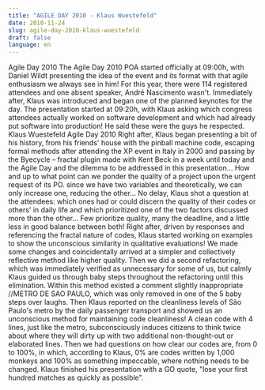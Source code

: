 ```yaml
---
title: "AGILE DAY 2010 - Klaus Wuestefeld"
date: 2010-11-24
slug: agile-day-2010-klaus-wuestefeld
draft: false
language: en
---
```


Agile Day 2010
The Agile Day 2010 POA started officially at 09:00h, with Daniel Wildt presenting the idea of the event and its format with that agile enthusiasm we always see in him! For this year, there were 114 registered attendees and one absent speaker, André Nascimento wasn't. Immediately after, Klaus was introduced and began one of the planned keynotes for the day.
The presentation started at 09:20h, with Klaus asking which congress attendees actually worked on software development and which had already put software into production! He said these were the guys he respected.
Klaus Wuestefeld Agile Day 2010
Right after, Klaus began presenting a bit of his history, from his friends' house with the pinball machine code, escaping formal methods after attending the XP event in Italy in 2000 and passing by the Byecycle – fractal plugin made with Kent Beck in a week until today and the Agile Day and the dilemma to be addressed in this presentation... How and up to what point can we ponder the quality of a project upon the urgent request of its PO. since we have two variables and theoretically, we can only increase one, reducing the other...
No delay, Klaus shot a question at the attendees: which ones had or could discern the quality of their codes or others' in daily life and which prioritized one of the two factors discussed more than the other... Few prioritize quality, many the deadline, and a little less in good balance between both!
Right after, driven by responses and referencing the fractal nature of codes, Klaus started working on examples to show the unconscious similarity in qualitative evaluations! We made some changes and coincidentally arrived at a simpler and collectively reflective method like higher quality. Then we did a second refactoring, which was immediately verified as unnecessary for some of us, but calmly Klaus guided us through baby steps throughout the refactoring until this elimination.
Within this method existed a comment slightly inappropriate //METRO DE SAO PAULO, which was only removed in one of the 5 baby steps over laughs. Then Klaus reported on the cleanliness levels of São Paulo's metro by the daily passenger transport and showed us an unconscious method for maintaining code cleanliness! A clean code with 4 lines, just like the metro, subconsciously induces citizens to think twice about where they will dirty up with two additional non-thought-out or elaborated lines.
Then we had questions on how clear our codes are, from 0 to 100%, in which, according to Klaus, 0% are codes written by 1,000 monkeys and 100% as something impeccable, where nothing needs to be changed.
Klaus finished his presentation with a GO quote, "lose your first hundred matches as quickly as possible".